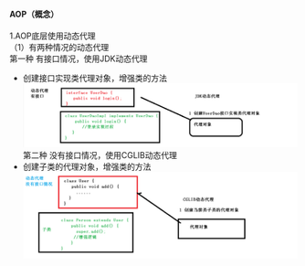 #### AOP（概念）
1.AOP底层使用动态代理  
（1）有两种情况的动态代理  
第一种 有接口情况，使用JDK动态代理  
- 创建接口实现类代理对象，增强类的方法  
![](images/动态代理有接口.jpg)
第二种 没有接口情况，使用CGLIB动态代理  
- 创建子类的代理对象，增强类的方法  
![](images/动态代理没有接口.png)